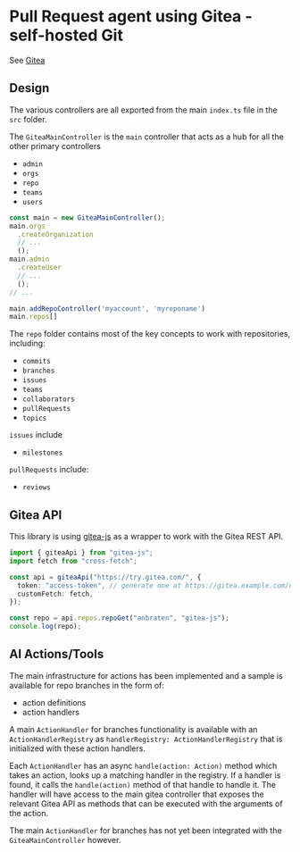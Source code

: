# Pull Request agent using Gitea - self-hosted Git

See [Gitea](https://github.com/go-gitea/gitea)

## Design

The various controllers are all exported from the main `index.ts` file in the `src` folder.

The `GiteaMainController` is the `main` controller that acts as a hub for all the other primary controllers

- `admin`
- `orgs`
- `repo`
- `teams`
- `users`

```ts
const main = new GiteaMainController();
main.orgs
  .createOrganization
  // ...
  ();
main.admin
  .createUser
  // ...
  ();
// ...

main.addRepoController('myaccount', 'myreponame')
main.repos[]
```

The `repo` folder contains most of the key concepts to work with repositories, including:

- `commits`
- `branches`
- `issues`
- `teams`
- `collaborators`
- `pullRequests`
- `topics`

`issues` include

- `milestones`

`pullRequests` include:

- `reviews`

## Gitea API

This library is using [gitea-js](https://www.npmjs.com/package/gitea-js) as a wrapper to work with the Gitea REST API.

```ts
import { giteaApi } from "gitea-js";
import fetch from "cross-fetch";

const api = giteaApi("https://try.gitea.com/", {
  token: "access-token", // generate one at https://gitea.example.com/user/settings/applications
  customFetch: fetch,
});

const repo = api.repos.repoGet("anbraten", "gitea-js");
console.log(repo);
```

## AI Actions/Tools

The main infrastructure for actions has been implemented and a sample is available for repo branches in the form of:

- action definitions
- action handlers

A main `ActionHandler` for branches functionality is available with an `ActionHandlerRegistry` as `handlerRegistry: ActionHandlerRegistry` that is initialized with these action handlers.

Each `ActionHandler` has an async `handle(action: Action)` method which takes an action, looks up a matching handler in the registry. If a handler is found, it calls the `handle(action)` method of that handle to handle it. The handler will have access to the main gitea controller that exposes the relevant Gitea API as methods that can be executed with the arguments of the action.

The main `ActionHandler` for branches has not yet been integrated with the `GiteaMainController` however.
